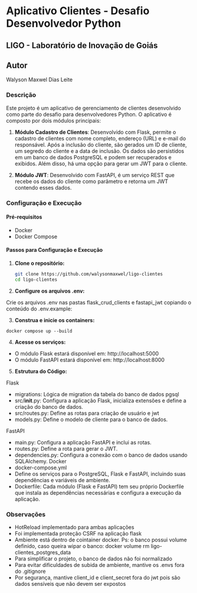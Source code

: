 # Aplicativo Clientes - Desafio Desenvolvedor Python

## LIGO - Laboratório de Inovação de Goiás

## Autor
Walyson Maxwel Dias Leite
### Descrição

Este projeto é um aplicativo de gerenciamento de clientes desenvolvido como parte do desafio para desenvolvedores Python. O aplicativo é composto por dois módulos principais:

1. **Módulo Cadastro de Clientes**: Desenvolvido com Flask, permite o cadastro de clientes com nome completo, endereço (URL) e e-mail do responsável. Após a inclusão do cliente, são gerados um ID de cliente, um segredo do cliente e a data de inclusão. Os dados são persistidos em um banco de dados PostgreSQL e podem ser recuperados e exibidos. Além disso, há uma opção para gerar um JWT para o cliente.

2. **Módulo JWT**: Desenvolvido com FastAPI, é um serviço REST que recebe os dados do cliente como parâmetro e retorna um JWT contendo esses dados.

### Configuração e Execução

#### Pré-requisitos

- Docker
- Docker Compose

#### Passos para Configuração e Execução

1. **Clone o repositório:**

   ```sh
   git clone https://github.com/walysonmaxwel/ligo-clientes
   cd ligo-clientes

2. **Configure os arquivos .env:**

Crie os arquivos .env nas pastas flask_crud_clients e fastapi_jwt copiando o conteúdo do .env.example:

3. **Construa e inicie os containers:**
```
docker compose up --build
```

4. **Acesse os serviços:**

- O módulo Flask estará disponível em: http://localhost:5000
- O módulo FastAPI estará disponível em: http://localhost:8000


5. **Estrutura do Código:**

Flask
- migrations: Lógica de migration da tabela do banco de dados pgsql
- src/__init__.py: Configura a aplicação Flask, inicializa extensões e define a criação do banco de dados.
- src/routes.py: Define as rotas para criação de usuário e jwt
- models.py: Define o modelo de cliente para o banco de dados.

FastAPI
- main.py: Configura a aplicação FastAPI e inclui as rotas.
- routes.py: Define a rota para gerar o JWT.
- dependencies.py: Configura a conexão com o banco de dados usando SQLAlchemy.
Docker
- docker-compose.yml
- Define os serviços para o PostgreSQL, Flask e FastAPI, incluindo suas dependências e  variáveis de ambiente.
- Dockerfile: Cada módulo (Flask e FastAPI) tem seu próprio Dockerfile que instala as dependências necessárias e configura a execução da aplicação.


### Observações
- HotReload implementado para ambas aplicações
- Foi implementada proteção CSRF na aplicação flask
- Ambiente está dentro de cointainer docker. Ps: o banco possui volume definido, caso queira wipar o banco: docker volume rm ligo-clientes_postgres_data 
- Para simplificar o projeto, o banco de dados não foi normalizado
- Para evitar dificuldades de subida de ambiente, mantive os .envs fora do .gitignore
- Por segurança, mantive client_id e client_secret fora do jwt pois são dados sensíveis que não devem ser expostos